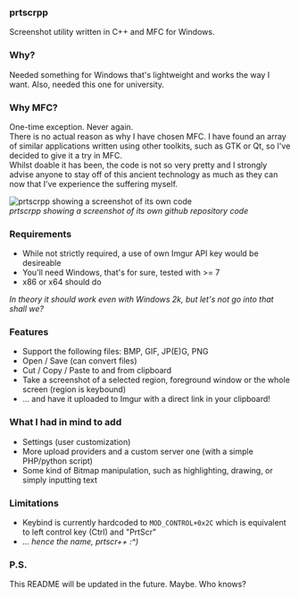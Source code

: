 ### prtscrpp
Screenshot utility written in C++ and MFC for Windows.  

### Why?
Needed something for Windows that's lightweight and works the way I want. 
Also, needed this one for university.  

### Why MFC?
One-time exception. Never again.  
There is no actual reason as why I have chosen MFC. I have found an array of similar applications written using other toolkits, such as GTK or Qt, so I've decided to give it a try in MFC.  
Whilst doable it has been, the code is not so very pretty and I strongly advise anyone to stay off of this ancient technology as much as they can now that I've experience the suffering myself.  

![prtscrpp showing a screenshot of its own code](https://raw.githubusercontent.com/infyhr/prtscrpp/master/screenshot.png "prtscrpp showing a screenshot of its own github repository code")  
*prtscrpp showing a screenshot of its own github repository code*

### Requirements
* While not strictly required, a use of own Imgur API key would be desireable
* You'll need Windows, that's for sure, tested with >= 7
* x86 or x64 should do  

*In theory it should work even with Windows 2k, but let's not go into that shall we?*
### Features
* Support the following files: BMP, GIF, JP(E)G, PNG
* Open / Save (can convert files)
* Cut / Copy / Paste to and from clipboard
* Take a screenshot of a selected region, foreground window or the whole screen (region is keybound)
* ... and have it uploaded to Imgur with a direct link in your clipboard!
 
### What I had in mind to add
* Settings (user customization)
* More upload providers and a custom server one (with a simple PHP/python script)
* Some kind of Bitmap manipulation, such as highlighting, drawing, or simply inputting text

### Limitations
* Keybind is currently hardcoded to `MOD_CONTROL+0x2C` which is equivalent to left control key (Ctrl) and "PrtScr"
* *... hence the name, prtscr++  :^)*

### P.S.
This README will be updated in the future. Maybe. Who knows?
